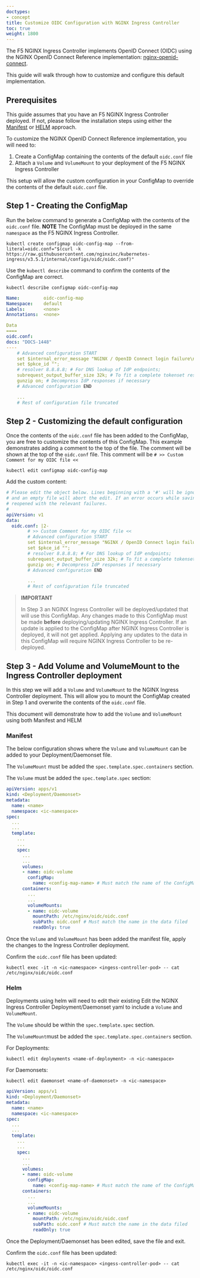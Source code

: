 ```yaml
---
doctypes:
- concept
title: Customize OIDC Configuration with NGINX Ingress Controller
toc: true
weight: 1800
---
```


The F5 NGINX Ingress Controller implements OpenID Connect (OIDC) using the NGINX OpenID Connect Reference implementation: [nginx-openid-connect](https://github.com/nginxinc/nginx-openid-connect).

This guide will walk through how to customize and configure this default implementation.

## Prerequisites

This guide assumes that you have an F5 NGINX Ingress Controller deployed. If not, please follow the installation steps using either the [Manifest](https://docs.nginx.com/nginx-ingress-controller/installation/installation-with-manifests/) or [HELM](https://docs.nginx.com/nginx-ingress-controller/installation/installation-with-helm/) approach.

To customize the NGINX OpenID Connect Reference implementation, you will need to:

1. Create a ConfigMap containing the contents of the default `oidc.conf` file
2. Attach a `Volume` and `VolumeMount` to your deployment of the F5 NGINX Ingress Controller

This setup will allow the custom configuration in your ConfigMap to override the contents of the default `oidc.conf` file.

## Step 1 - Creating the ConfigMap

Run the below command to generate a ConfigMap with the contents of the `oidc.conf` file.
**NOTE** The ConfigMap must be deployed in the same `namespace` as the F5 NGINX Ingress Controller.

```console
kubectl create configmap oidc-config-map --from-literal=oidc.conf="$(curl -k https://raw.githubusercontent.com/nginxinc/kubernetes-ingress/v3.5.1/internal/configs/oidc/oidc.conf)"
```

Use the `kubectl describe` command to confirm the contents of the ConfigMap are correct.

```console
kubectl describe configmap oidc-config-map
```

```yaml
Name:         oidc-config-map
Namespace:    default
Labels:       <none>
Annotations:  <none>

Data
====
oidc.conf:
docs: "DOCS-1448"
----
    # Advanced configuration START
    set $internal_error_message "NGINX / OpenID Connect login failure\n";
    set $pkce_id "";
    # resolver 8.8.8.8; # For DNS lookup of IdP endpoints;
    subrequest_output_buffer_size 32k; # To fit a complete tokenset response
    gunzip on; # Decompress IdP responses if necessary
    # Advanced configuration END

    ...
    # Rest of configuration file truncated
```

## Step 2 - Customizing the default configuration

Once the contents of the `oidc.conf` file has been added to the ConfigMap, you are free to customize the contents of this ConfigMap.
This example demonstrates adding a comment to the top of the file. The comment will be shown at the top of the `oidc.conf` file.
This comment will be `# >> Custom Comment for my OIDC file <<`

```console
kubectl edit configmap oidc-config-map
```

Add the custom content:

```yaml
# Please edit the object below. Lines beginning with a '#' will be ignored,
# and an empty file will abort the edit. If an error occurs while saving this file will be
# reopened with the relevant failures.
#
apiVersion: v1
data:
  oidc.conf: |2-
        # >> Custom Comment for my OIDC file <<
        # Advanced configuration START
        set $internal_error_message "NGINX / OpenID Connect login failure\n";
        set $pkce_id "";
        # resolver 8.8.8.8; # For DNS lookup of IdP endpoints;
        subrequest_output_buffer_size 32k; # To fit a complete tokenset response
        gunzip on; # Decompress IdP responses if necessary
        # Advanced configuration END

        ...
        # Rest of configuration file truncated
```

> **IMPORTANT**
>
> In Step 3 an NGINX Ingress Controller will be deployed/updated that will use this ConfigMap. Any changes made to this ConfigMap must be made **before** deploying/updating NGINX Ingress Controller. If an update is applied to the ConfigMap after NGINX Ingress Controller is deployed, it will not get applied. Applying any updates to the data in this ConfigMap will require NGINX Ingress Controller to be re-deployed.

## Step 3 - Add Volume and VolumeMount to the Ingress Controller deployment

In this step we will add a `Volume` and `VolumeMount` to the NGINX Ingress Controller deployment.
This will allow you to mount the ConfigMap created in Step 1 and overwrite the contents of the `oidc.conf` file.

This document will demonstrate how to add the `Volume` and `VolumeMount` using both Manifest and HELM

### Manifest

The below configuration shows where the `Volume` and `VolumeMount` can be added to your Deployment/Daemonset file.

The `VolumeMount` must be added the `spec.template.spec.containers` section.

The `Volume` must be added the `spec.template.spec` section:

```yaml
apiVersion: apps/v1
kind: <Deployment/Daemonset>
metadata:
  name: <name>
  namespace: <ic-namespace>
spec:
  ...
  ...
  template:
    ...
    ...
    spec:
      ...
      ...
      volumes:
      - name: oidc-volume
        configMap:
          name: <config-map-name> # Must match the name of the ConfigMap
      containers:
        ...
        ...
        volumeMounts:
        - name: oidc-volume
          mountPath: /etc/nginx/oidc/oidc.conf
          subPath: oidc.conf # Must match the name in the data filed
          readOnly: true
```

Once the `Volume` and `VolumeMount` has been added the manifest file, apply the changes to the Ingress Controller deployment.

Confirm the `oidc.conf` file has been updated:

```console
kubectl exec -it -n <ic-namespace> <ingess-controller-pod> -- cat /etc/nginx/oidc/oidc.conf
```

### Helm

Deployments using helm will need to edit their existing
Edit the NGINX Ingress Controller Deployment/Daemonset yaml to include a `Volume` and `VolumeMount`.

The `Volume` should be within the `spec.template.spec` section.

The `VolumeMount`must be added the `spec.template.spec.containers` section.

For Deployments:

```console
kubectl edit deployments <name-of-deployment> -n <ic-namespace>
```

For Daemonsets:

```console
kubectl edit daemonset <name-of-daemonset> -n <ic-namespace>
```

```yaml
apiVersion: apps/v1
kind: <Deployment/Daemonset>
metadata:
  name: <name>
  namespace: <ic-namespace>
spec:
  ...
  ...
  template:
    ...
    ...
    spec:
      ...
      ...
      volumes:
      - name: oidc-volume
        configMap:
          name: <config-map-name> # Must match the name of the ConfigMap
      containers:
        ...
        ...
        volumeMounts:
        - name: oidc-volume
          mountPath: /etc/nginx/oidc/oidc.conf
          subPath: oidc.conf # Must match the name in the data filed
          readOnly: true
```

Once the Deployment/Daemonset has been edited, save the file and exit.

Confirm the `oidc.conf` file has been updated:

```console
kubectl exec -it -n <ic-namespace> <ingess-controller-pod> -- cat /etc/nginx/oidc/oidc.conf
```
